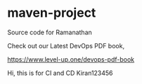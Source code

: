 # maven-project
Source code for Ramanathan

Check out our Latest DevOps PDF book,

https://www.level-up.one/devops-pdf-book

Hi, this is for CI and CD Kiran123456
